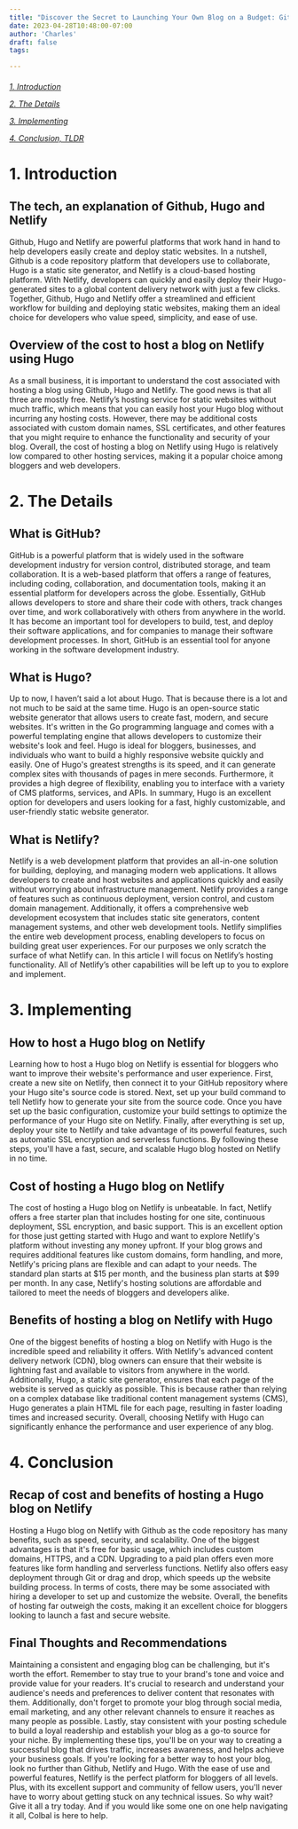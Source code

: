 ```yaml
---
title: "Discover the Secret to Launching Your Own Blog on a Budget: Github, Netlify and Hugo"
date: 2023-04-28T10:48:00-07:00
author: 'Charles'
draft: false
tags: 

---
```

<h6>

[1. Introduction](#1-introduction)

[2. The Details](#2-the-details)

[3. Implementing](#3-implementing)

[4. Conclusion, TLDR](#4-conclusion)

</h6>

# 1. Introduction

## The tech, an explanation of Github, Hugo and Netlify

Github, Hugo and Netlify are powerful platforms that work hand in hand to help developers easily create and deploy static websites. In a nutshell, Github is a code repository platform that developers use to collaborate, Hugo is a static site generator, and Netlify is a cloud-based hosting platform. With Netlify, developers can quickly and easily deploy their Hugo-generated sites to a global content delivery network with just a few clicks. Together, Github, Hugo and Netlify offer a streamlined and efficient workflow for building and deploying static websites, making them an ideal choice for developers who value speed, simplicity, and ease of use.

## Overview of the cost to host a blog on Netlify using Hugo

As a small business, it is important to understand the cost associated with hosting a blog using Github, Hugo and Netlify. The good news is that all three are mostly free. 
Netlify’s hosting service for static websites without much traffic, which means that you can easily host your Hugo blog without incurring any hosting costs. However, there may be additional costs associated with custom domain names, SSL certificates, and other features that you might require to enhance the functionality and security of your blog. Overall, the cost of hosting a blog on Netlify using Hugo is relatively low compared to other hosting services, making it a popular choice among bloggers and web developers.

# 2. The Details

## What is GitHub?

GitHub is a powerful platform that is widely used in the software development industry for version control, distributed storage, and team collaboration. It is a web-based platform that offers a range of features, including coding, collaboration, and documentation tools, making it an essential platform for developers across the globe. Essentially, GitHub allows developers to store and share their code with others, track changes over time, and work collaboratively with others from anywhere in the world. It has become an important tool for developers to build, test, and deploy their software applications, and for companies to manage their software development processes. In short, GitHub is an essential tool for anyone working in the software development industry.

## What is Hugo?

Up to now, I haven’t said a lot about Hugo. That is because there is a lot and not much to be said at the same time. Hugo is an open-source static website generator that allows users to create fast, modern, and secure websites. It's written in the Go programming language and comes with a powerful templating engine that allows developers to customize their website's look and feel. Hugo is ideal for bloggers, businesses, and individuals who want to build a highly responsive website quickly and easily. One of Hugo's greatest strengths is its speed, and it can generate complex sites with thousands of pages in mere seconds. Furthermore, it provides a high degree of flexibility, enabling you to interface with a variety of CMS platforms, services, and APIs. In summary, Hugo is an excellent option for developers and users looking for a fast, highly customizable, and user-friendly static website generator.

## What is Netlify?

Netlify is a web development platform that provides an all-in-one solution for building, deploying, and managing modern web applications. It allows developers to create and host websites and applications quickly and easily without worrying about infrastructure management. Netlify provides a range of features such as continuous deployment, version control, and custom domain management. Additionally, it offers a comprehensive web development ecosystem that includes static site generators, content management systems, and other web development tools. Netlify simplifies the entire web development process, enabling developers to focus on building great user experiences.
For our purposes we only scratch the surface of what Netlify can. In this article I will focus on Netlify’s hosting functionality. All of Netlify’s other capabilities will be left up to you to explore and implement.  

# 3. Implementing

## How to host a Hugo blog on Netlify

Learning how to host a Hugo blog on Netlify is essential for bloggers who want to improve their website's performance and user experience. First, create a new site on Netlify, then connect it to your GitHub repository where your Hugo site's source code is stored. Next, set up your build command to tell Netlify how to generate your site from the source code. Once you have set up the basic configuration, customize your build settings to optimize the performance of your Hugo site on Netlify. Finally, after everything is set up, deploy your site to Netlify and take advantage of its powerful features, such as automatic SSL encryption and serverless functions. By following these steps, you'll have a fast, secure, and scalable Hugo blog hosted on Netlify in no time.

## Cost of hosting a Hugo blog on Netlify

The cost of hosting a Hugo blog on Netlify is unbeatable. In fact, Netlify offers a free starter plan that includes hosting for one site, continuous deployment, SSL encryption, and basic support. This is an excellent option for those just getting started with Hugo and want to explore Netlify's platform without investing any money upfront. If your blog grows and requires additional features like custom domains, form handling, and more, Netlify's pricing plans are flexible and can adapt to your needs. The standard plan starts at $15 per month, and the business plan starts at $99 per month. In any case, Netlify's hosting solutions are affordable and tailored to meet the needs of bloggers and developers alike.

## Benefits of hosting a blog on Netlify with Hugo

One of the biggest benefits of hosting a blog on Netlify with Hugo is the incredible speed and reliability it offers. With Netlify's advanced content delivery network (CDN), blog owners can ensure that their website is lightning fast and available to visitors from anywhere in the world. Additionally, Hugo, a static site generator, ensures that each page of the website is served as quickly as possible. This is because rather than relying on a complex database like traditional content management systems (CMS), Hugo generates a plain HTML file for each page, resulting in faster loading times and increased security. Overall, choosing Netlify with Hugo can significantly enhance the performance and user experience of any blog.

# 4. Conclusion

## Recap of cost and benefits of hosting a Hugo blog on Netlify
 
Hosting a Hugo blog on Netlify with Github as the code repository has many benefits, such as speed, security, and scalability. One of the biggest advantages is that it's free for basic usage, which includes custom domains, HTTPS, and a CDN. Upgrading to a paid plan offers even more features like form handling and serverless functions. Netlify also offers easy deployment through Git or drag and drop, which speeds up the website building process. In terms of costs, there may be some associated with hiring a developer to set up and customize the website. Overall, the benefits of hosting far outweigh the costs, making it an excellent choice for bloggers looking to launch a fast and secure website.

## Final Thoughts and Recommendations

Maintaining a consistent and engaging blog can be challenging, but it's worth the effort. Remember to stay true to your brand's tone and voice and provide value for your readers. It's crucial to research and understand your audience's needs and preferences to deliver content that resonates with them. Additionally, don't forget to promote your blog through social media, email marketing, and any other relevant channels to ensure it reaches as many people as possible. 
Lastly, stay consistent with your posting schedule to build a loyal readership and establish your blog as a go-to source for your niche. By implementing these tips, you'll be on your way to creating a successful blog that drives traffic, increases awareness, and helps achieve your business goals.
If you're looking for a better way to host your blog, look no further than Github, Netlify and Hugo. With the ease of use and powerful features, Netlify is the perfect platform for bloggers of all levels. Plus, with its excellent support and community of fellow users, you'll never have to worry about getting stuck on any technical issues. So why wait? Give it all a try today. And if you would like some one on one help navigating it all, Colbal is here to help.

